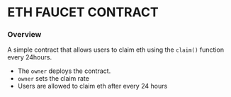<h1>ETH FAUCET CONTRACT</h1>
<h3>Overview</h3>
<p>A simple contract that allows users to claim eth using the <code>claim()</code> function every 24hours.</p>
<ul>
  <li>The <code>owner</code> deploys the contract.</li>
  <li><code>owner</code> sets the claim rate</li>
  <li>Users are allowed to claim eth after every 24 hours</li>
</ul>
